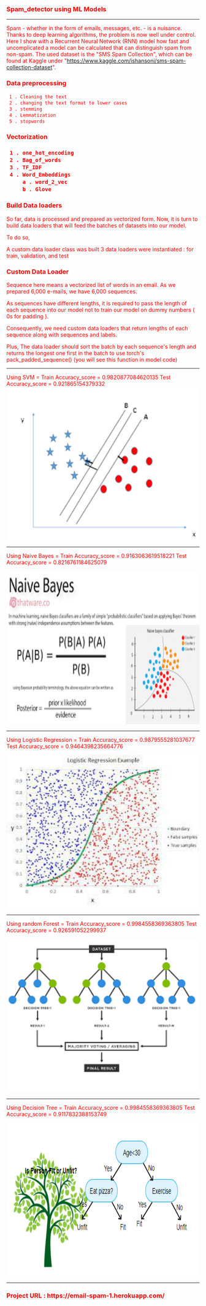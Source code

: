 <h3> <font color = 'red'> Spam_detector using ML Models </fonot> </h3>
<hr>

Spam - whether in the form of emails, messages, etc. - is a nuisance. Thanks to deep learning algorithms, the problem is now well under control. Here I show with a Recurrent Neural Network (RNN) model how fast and uncomplicated a model can be calculated that can distinguish spam from non-spam. The used dataset is the "SMS Spam Collection", which can be found at Kaggle under "https://www.kaggle.com/ishansoni/sms-spam-collection-dataset".


<h3>  Data preprocessing </h3>
 
     1 . Cleaning the text 
     2 . changing the text format to lower cases
     3 . stemming 
     4 . Lemmatization
     5 . stopwords
     
<h3> Vectorization <h3>
   
     1 . one_hot_encoding
     2 . Bag_of_words
     3 . TF_IDF
     4 . Word_Embeddings
         a . word_2_vec
         b . Glove 

 <h3>  Build Data loaders </h3>
 So far, data is processed and prepared as vectorized form.
 Now, it is turn to build data loaders that will feed the batches of datasets into our model.

 To do so,

 A custom data loader class was built
 3 data loaders were instantiated : for train, validation, and test
 
 <h3>  Custom Data Loader </h3>
  Sequence here means a vectorized list of words in an email.
 As we prepared 6,000 e-mails, we have 6,000 sequences.

 As sequences have different lengths, it is required to pass the length of each sequence into our model not to train our model on dummy numbers ( 0s for padding ).

 Consequently, we need custom data loaders that return lengths of each sequence along with sequences and labels.

 Plus, The data loader should sort the batch by each sequence's length and returns the longest one first in the batch to use torch's pack_padded_sequence() (you will see this     function in model code)
 
<hr> 
Using SVM = Train Accuracy_score = 0.9820877084620135  Test Accuracy_score = 0.921865154379332 

<img src="/images/2.png" width="700" height="400">
 
<hr>
 
Using Naive Bayes = Train Accuracy_score = 0.9163063619518221  Test Accuracy_score = 0.8216761184625079 

<img src="/images/3.png" width="700" height="400">
 
<hr>
 
Using Logistic Regression = Train Accuracy_score = 0.9879555281037677  Test Accuracy_score = 0.9464398235664776 

<img src="/images/4.jfif" width="700" height="400">
 
<hr>
 
Using random Forest = Train Accuracy_score = 0.9984558369363805  Test Accuracy_score = 0.926591052299937 
 
<img src="/images/5.png" width="700" height="400">
<hr>
 
Using Decision Tree = Train Accuracy_score = 0.9984558369363805  Test Accuracy_score = 0.9117832388153749 

<img src="/images/6.png" width="700" height="400">

 <hr>
 
 <h3> Project URL : https://email-spam-1.herokuapp.com/ </h3>
